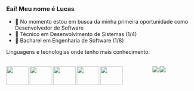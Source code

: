 ### Eai! Meu nome é Lucas

- 🔭 No momento estou em busca da minha primeira oportunidade como Desenvolvedor de Software
- 📕 Técnico em Desenvolvimento de Sistemas (1/4)
- 📗 Bacharel em Engenharia de Software (1/8)

Linguagens e tecnologias onde tenho mais conhecimento:
<div align="center" style="display: inline_block"><br>    
  <i class="devicon-javascript-plain colored"></i>
  <img align="left" height="50" width="60" src="https://cdn.jsdelivr.net/gh/devicons/devicon/icons/nodejs/nodejs-original.svg" /> 
  <img align="left" height="50" width="60" src="https://cdn.jsdelivr.net/gh/devicons/devicon@latest/icons/java/java-original.svg" />
  <img align="left" height="50" width="60" src="https://cdn.jsdelivr.net/gh/devicons/devicon@latest/icons/csharp/csharp-original.svg" />
  <img align="left" height="50" width="60" src="https://cdn.jsdelivr.net/gh/devicons/devicon@latest/icons/mysql/mysql-original.svg" />
  <img align="left" height="50" width="60" src="https://cdn.jsdelivr.net/gh/devicons/devicon@latest/icons/mongodb/mongodb-original.svg" />
</div>

<div align="center"> 
  <a href = "mailto:lucaszambiazzi194@gmail.com"><img src="https://img.shields.io/badge/-Gmail-%23333?style=for-the-badge&logo=gmail&logoColor=white" target="_blank"></a>
  <a href="https://www.linkedin.com/in/lucas-zambiazzi-brandino-724555239/" target="_blank"><img src="https://img.shields.io/badge/-LinkedIn-%230077B5?style=for-the-badge&logo=linkedin&logoColor=white" target="_blank"></a> 
</div>
